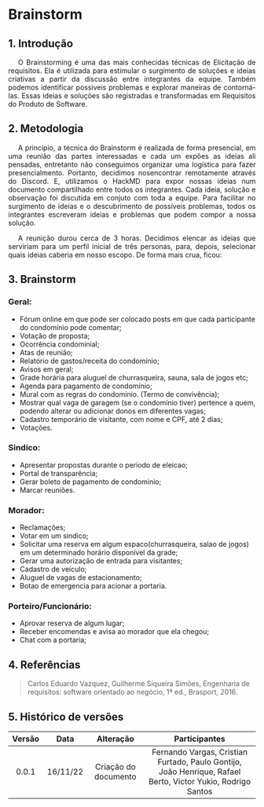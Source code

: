 # Brainstorm

## 1. Introdução

<p style="text-indent: 20px; text-align: justify">
O Brainstorming é uma das mais conhecidas técnicas de Elicitação de requisitos. Ela é utilizada para estimular o surgimento de soluções e ideias criativas a partir 
  da discussão entre integrantes da equipe. Também podemos identificar possiveis problemas e explorar maneiras de contorná-las. Essas ideias e soluções são registradas 
  e transformadas em Requisitos do Produto de Software.
</p>

## 2. Metodologia

<p style="text-indent: 20px; text-align: justify">
A princípio, a técnica do Brainstorm é realizada de forma presencial, em uma reunião das partes interessadas e cada um expões as ideias ali pensadas, entretanto 
não conseguimos organizar uma logística para fazer presencialmento. Portanto, decidimos nosencontrar remotamente através do Discord. E, utilizamos o HackMD para expor 
nossas ideias num documento compartilhado entre todos os integrantes. Cada ideia, solução e observação foi discutida em conjuto com toda a equipe. Para facilitar no 
surgimento de ideias e o descubrimento de possíveis problemas, todos os integrantes escreveram ideias e problemas que podem compor a nossa solução.
</p>

<p style="text-indent: 20px; text-align: justify">
A reunição durou cerca de 3 horas. Decidimos elencar as ideias que serviriam para um perfil inicial de três personas, para, depois, selecionar quais ideias caberia em
nosso escopo. De forma mais crua, ficou:

## 3. Brainstorm

### Geral:

  - Fórum online em que pode ser colocado posts em que cada participante do condomínio pode comentar;
  - Votação de proposta;
  - Ocorrência condominial;
  - Atas de reunião;
  - Relatório de gastos/receita do condomínio;
  - Avisos em geral;
  - Grade horária para aluguel de churrasqueira, sauna, sala de jogos etc;
  - Agenda para pagamento de condomínio;
  - Mural com as regras do condominio. (Termo de convivência);
  - Mostrar qual vaga de garagem (se o condomínio tiver) pertence a quem, podendo alterar ou adicionar donos em diferentes vagas;
  - Cadastro temporário de visitante, com nome e CPF, até 2 dias;
  - Votações.
    

### Sindico:
  
  - Apresentar propostas durante o periodo de eleicao;
  - Portal de transparência;
  - Gerar boleto de pagamento de condominio;
  - Marcar reuniões.

### Morador:
   - Reclamações;
   - Votar em um sindico;
   - Solicitar uma reserva em algum espaco(churrasqueira, salao de jogos) em um determinado horário disponível da grade;
   - Gerar uma autorização de entrada para visitantes;
   - Cadastro de veículo;
   - Aluguel de vagas de estacionamento;
   - Botao de emergencia para acionar a portaria.
    
    
### Porteiro/Funcionário:
  
   - Aprovar reserva de algum lugar;
   - Receber encomendas e avisa ao morador que ela chegou;
   - Chat com a portaria;


## 4. Referências

> Carlos Eduardo Vazquez, Guilherme Siqueira Simões, Engenharia de requisitos: software orientado ao negócio, 1ª ed., Brasport, 2016.

## 5. Histórico de versões

| Versão |   Data   |                   Alteração                    | Participantes |
| :----: | :------: | :--------------------------------------------: | :---------: |
| 0.0.1  | 16/11/22 |              Criação do documento              | Fernando Vargas, Cristian Furtado, Paulo Gontijo, João Henrique, Rafael Berto, Victor Yukio, Rodrigo Santos |
    
</p>
